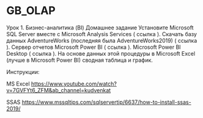 # GB_OLAP
Урок 1. Бизнес-аналитика (BI)
Домашнее задание
Установите Microsoft SQL Server вместе с Microsoft Analysis Services ( ссылка ). Скачать базу данных AdventureWorks (последняя была AdventureWorks2019) ( ссылка ). Сервер отчетов Microsoft Power BI ( ссылка ). Microsoft Power BI Desktop ( ссылка ). На основе данных этой процедуры в Microsoft Excel (лучше в Microsoft Power BI) сводная таблица и график.

Инструкции:

MS Excel https://www.youtube.com/watch?v=7GVFYt6_ZFM&ab_channel=kudvenkat

SSAS https://www.mssqltips.com/sqlservertip/6637/how-to-install-ssas-2019/ 
